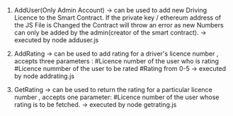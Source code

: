 1. AddUser(Only Admin Account)
-> can be used to add new Driving Licence to the Smart Contract. If the private key / ethereum address of the JS File is Changed the Contract will throw an error as new Numbers can only be added by the admin(creator of the smart contract).
-> executed by node adduser.js


2. AddRating
-> can be used to add rating for a driver's licence number , accepts three parameters :
#Licence number of the user who is rating
#Licence nummber of the user to be rated
#Rating from 0-5
-> executed by node addrating.js

3. GetRating
-> can be used to return the rating for a particular licence number , accepts one parameter:
#Licence number of the user whose rating is to be fetched.
-> executed by node getrating.js
